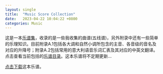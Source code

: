 ```yaml
---
layout: single
title:  "Music Score Collection"
date:   2023-04-22 10:04:22 +0800
categories: Music
---
```


这是一本[乐谱集][ms]，收录的是一些我收集的曲谱(五线谱)，另外附录中还有一些简单的乐理知识。目前附录A.1包括各大调和自然小调所包含的主音、各音级的音名及对应的升降号；附录A.2包括常用的意大利语音乐词汇表及其对应的中英文翻译。点击查看当前包括的[乐谱目录][mcontent]。这本乐谱将不定期更新...

[点击下载][dl]这本乐谱。


[ms]:   https://github.com/shuhenglee/score_set
[mcontent]: https://github.com/shuhenglee/score_set/blob/main/README.md
[dl]:   https://raw.githubusercontent.com/shuhenglee/score_set/main/score_set.pdf
